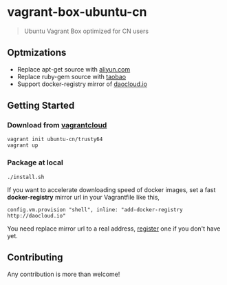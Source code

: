 # vagrant-box-ubuntu-cn

> Ubuntu Vagrant Box optimized for CN users

## Optmizations

- Replace apt-get source with [aliyun.com][]
- Replace ruby-gem source with [taobao][]
- Support docker-registry mirror of [daocloud.io][]

[aliyun.com]: http://mirrors.aliyun.com/.help/ubuntu.html
[taobao]: https://ruby.taobao.org/
[daocloud.io]: https://www.daocloud.io/account/signup?invite=637512f2

## Getting Started

### Download from [vagrantcloud]

    vagrant init ubuntu-cn/trusty64
    vagrant up

[vagrantcloud]: https://atlas.hashicorp.com/ubuntu-cn/boxes/trusty64

### Package at local

    ./install.sh

If you want to accelerate downloading speed of docker images, set a fast **docker-registry** mirror url in your Vagrantfile like this,

    config.vm.provision "shell", inline: "add-docker-registry http://daocloud.io"

You need replace mirror url to a real address, [register][] one if you don't have yet.

[register]: https://www.daocloud.io/account/signup?invite=637512f2

## Contributing

Any contribution is more than welcome!
